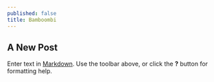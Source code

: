 ```yaml
---
published: false
title: Bamboombi
---
```


## A New Post

Enter text in [Markdown](http://daringfireball.net/projects/markdown/). Use the toolbar above, or click the **?** button for formatting help.
